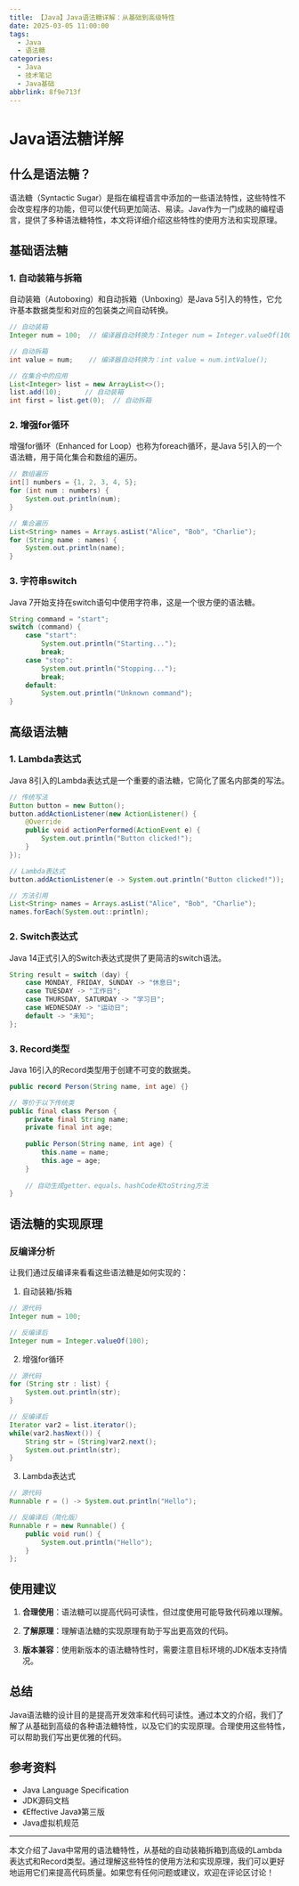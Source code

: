 ```yaml
---
title: 【Java】Java语法糖详解：从基础到高级特性
date: 2025-03-05 11:00:00
tags:
  - Java
  - 语法糖
categories: 
  - Java
  - 技术笔记
  - Java基础
abbrlink: 8f9e713f
---
```


# Java语法糖详解

## 什么是语法糖？

语法糖（Syntactic Sugar）是指在编程语言中添加的一些语法特性，这些特性不会改变程序的功能，但可以使代码更加简洁、易读。Java作为一门成熟的编程语言，提供了多种语法糖特性，本文将详细介绍这些特性的使用方法和实现原理。

## 基础语法糖

### 1. 自动装箱与拆箱

自动装箱（Autoboxing）和自动拆箱（Unboxing）是Java 5引入的特性，它允许基本数据类型和对应的包装类之间自动转换。

```java
// 自动装箱
Integer num = 100;  // 编译器自动转换为：Integer num = Integer.valueOf(100);

// 自动拆箱
int value = num;    // 编译器自动转换为：int value = num.intValue();

// 在集合中的应用
List<Integer> list = new ArrayList<>();
list.add(10);      // 自动装箱
int first = list.get(0);  // 自动拆箱
```

### 2. 增强for循环

增强for循环（Enhanced for Loop）也称为foreach循环，是Java 5引入的一个语法糖，用于简化集合和数组的遍历。

```java
// 数组遍历
int[] numbers = {1, 2, 3, 4, 5};
for (int num : numbers) {
    System.out.println(num);
}

// 集合遍历
List<String> names = Arrays.asList("Alice", "Bob", "Charlie");
for (String name : names) {
    System.out.println(name);
}
```

### 3. 字符串switch

Java 7开始支持在switch语句中使用字符串，这是一个很方便的语法糖。

```java
String command = "start";
switch (command) {
    case "start":
        System.out.println("Starting...");
        break;
    case "stop":
        System.out.println("Stopping...");
        break;
    default:
        System.out.println("Unknown command");
}
```

## 高级语法糖

### 1. Lambda表达式

Java 8引入的Lambda表达式是一个重要的语法糖，它简化了匿名内部类的写法。

```java
// 传统写法
Button button = new Button();
button.addActionListener(new ActionListener() {
    @Override
    public void actionPerformed(ActionEvent e) {
        System.out.println("Button clicked!");
    }
});

// Lambda表达式
button.addActionListener(e -> System.out.println("Button clicked!"));

// 方法引用
List<String> names = Arrays.asList("Alice", "Bob", "Charlie");
names.forEach(System.out::println);
```

### 2. Switch表达式

Java 14正式引入的Switch表达式提供了更简洁的switch语法。

```java
String result = switch (day) {
    case MONDAY, FRIDAY, SUNDAY -> "休息日";
    case TUESDAY -> "工作日";
    case THURSDAY, SATURDAY -> "学习日";
    case WEDNESDAY -> "运动日";
    default -> "未知";
};
```

### 3. Record类型

Java 16引入的Record类型用于创建不可变的数据类。

```java
public record Person(String name, int age) {}

// 等价于以下传统类
public final class Person {
    private final String name;
    private final int age;
    
    public Person(String name, int age) {
        this.name = name;
        this.age = age;
    }
    
    // 自动生成getter、equals、hashCode和toString方法
}
```

## 语法糖的实现原理

### 反编译分析

让我们通过反编译来看看这些语法糖是如何实现的：

1. 自动装箱/拆箱
```java
// 源代码
Integer num = 100;

// 反编译后
Integer num = Integer.valueOf(100);
```

2. 增强for循环
```java
// 源代码
for (String str : list) {
    System.out.println(str);
}

// 反编译后
Iterator var2 = list.iterator();
while(var2.hasNext()) {
    String str = (String)var2.next();
    System.out.println(str);
}
```

3. Lambda表达式
```java
// 源代码
Runnable r = () -> System.out.println("Hello");

// 反编译后（简化版）
Runnable r = new Runnable() {
    public void run() {
        System.out.println("Hello");
    }
};
```

## 使用建议

1. **合理使用**：语法糖可以提高代码可读性，但过度使用可能导致代码难以理解。

2. **了解原理**：理解语法糖的实现原理有助于写出更高效的代码。

3. **版本兼容**：使用新版本的语法糖特性时，需要注意目标环境的JDK版本支持情况。

## 总结

Java语法糖的设计目的是提高开发效率和代码可读性。通过本文的介绍，我们了解了从基础到高级的各种语法糖特性，以及它们的实现原理。合理使用这些特性，可以帮助我们写出更优雅的代码。

## 参考资料

- Java Language Specification
- JDK源码文档
- 《Effective Java》第三版
- Java虚拟机规范

---

本文介绍了Java中常用的语法糖特性，从基础的自动装箱拆箱到高级的Lambda表达式和Record类型。通过理解这些特性的使用方法和实现原理，我们可以更好地运用它们来提高代码质量。如果您有任何问题或建议，欢迎在评论区讨论！